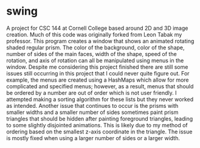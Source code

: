 # swing
A project for CSC 144 at Cornell College based around 2D and 3D image creation. Much of this code was originally forked from Leon Tabak my professor. This program creates a window that shows an animated rotating shaded regular prism. The color of the background, color of the shape, number of sides of the main faces, width of the shape, speed of the rotation, and axis of rotation can all be manipulated using menus in the window. Despite me considering this project finished there are still some issues still occurring in this project that I could never quite figure out. For example, the menus are created using a HashMaps which allow for more complicated and specified menus; however, as a result, menus that should be ordered by a number are out of order which is not user friendly. I attempted making a sorting algorithm for these lists but they never worked as intended. Another issue that continues to occur is the prisms with smaller widths and a smaller number of sides sometimes paint prism triangles that should be hidden after painting foreground triangles, leading to some slightly disjointed animations. This is likely due to my method of ordering based on the smallest z-axis coordinate in the triangle. The issue is mostly fixed when using a larger number of sides or a larger width.

